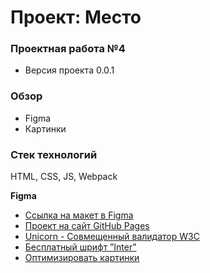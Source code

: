 # Проект: Место

### Проектная работа №4
* Версия проекта 0.0.1

### Обзор
* Figma
* Картинки

### Стек технологий
HTML, CSS, JS, Webpack

**Figma**
* [Ссылка на макет в Figma](https://www.figma.com/file/2cn9N9jSkmxD84oJik7xL7/JavaScript.-Sprint-4?node-id=0%3A1)
* [Проект на сайт  GitHub Pages](https://bmazurme.github.io/mesto/)
* [Unicorn - Совмещенный валидатор W3C](https://validator.w3.org/)
* [Бесплатный шрифт ”Inter"](https://rsms.me/inter/)
* [Оптимизировать картинки](https://tinypng.com/)
